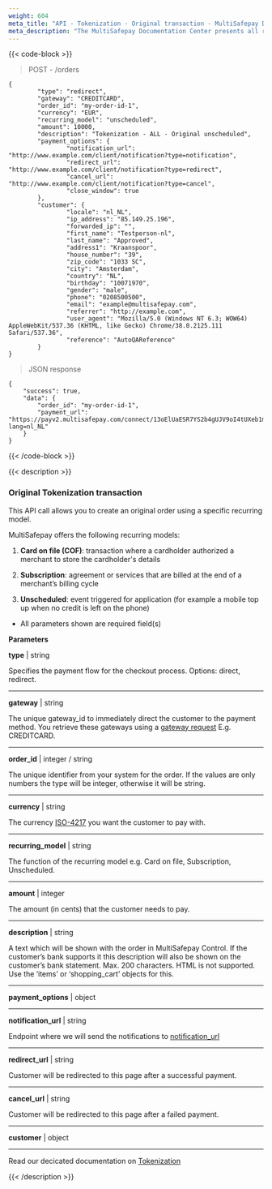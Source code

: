 ```yaml
---
weight: 604
meta_title: "API - Tokenization - Original transaction - MultiSafepay Docs"
meta_description: "The MultiSafepay Documentation Center presents all relevant information about our Plugins and API. You can also find support pages for payment methods, tools and general questions as well as the contact details of our Support and Integration Teams."
---
```


{{< code-block >}}

> POST - /orders

```shell
{
        "type": "redirect",
        "gateway": "CREDITCARD",
        "order_id": "my-order-id-1",
        "currency": "EUR",
        "recurring_model": "unscheduled",
        "amount": 10000,
        "description": "Tokenization - ALL - Original unscheduled",
        "payment_options": {
                "notification_url": "http://www.example.com/client/notification?type=notification",
                "redirect_url": "http://www.example.com/client/notification?type=redirect",
                "cancel_url": "http://www.example.com/client/notification?type=cancel",
                "close_window": true
        },
        "customer": {
                "locale": "nl_NL",
                "ip_address": "85.149.25.196",
                "forwarded_ip": "",
                "first_name": "Testperson-nl",
                "last_name": "Approved",
                "address1": "Kraanspoor",
                "house_number": "39",
                "zip_code": "1033 SC",
                "city": "Amsterdam",
                "country": "NL",
                "birthday": "10071970",
                "gender": "male",
                "phone": "0208500500",
                "email": "example@multisafepay.com",
                "referrer": "http://example.com",
                "user_agent": "Mozilla/5.0 (Windows NT 6.3; WOW64) AppleWebKit/537.36 (KHTML, like Gecko) Chrome/38.0.2125.111 Safari/537.36",
                "reference": "AutoQAReference"
        }
}
```
> JSON response

```shell
{
    "success": true,
    "data": {
        "order_id": "my-order-id-1",
        "payment_url": "https://payv2.multisafepay.com/connect/13oElUaESR7YS2b4gUJV9oI4tUXeb1mj1D8/?lang=nl_NL"
    }
}
```

{{< /code-block >}}


{{< description >}}

### Original Tokenization transaction

This API call allows you to create an original order using a specific recurring model.

MultiSafepay offers the following recurring models: 

1. __Card on file (COF)__: transaction where a cardholder authorized a merchant to store the cardholder's details 

2. __Subscription__: agreement or services that are billed at the end of a merchant’s billing cycle

3. __Unscheduled__: event triggered for application (for example a mobile top up when no credit is left on the phone)




* All parameters shown are required field(s)

**Parameters**

__type__ | string

Specifies the payment flow for the checkout process. Options: direct, redirect.     

----------------
__gateway__ | string

The unique gateway_id to immediately direct the customer to the payment method. You retrieve these gateways using a [gateway request](#retrieve-all-gateways) E.g. CREDITCARD.

----------------
__order_id__ | integer / string

The unique identifier from your system for the order. If the values are only numbers the type will be integer, otherwise it will be string.     

----------------
__currency__ | string

The currency [ISO-4217](https://www.iso.org/iso-4217-currency-codes.html) you want the customer to pay with. 

----------------
__recurring_model__ | string

The function of the recurring model e.g. Card on file, Subscription, Unscheduled.

----------------
__amount__ | integer

The amount (in cents) that the customer needs to pay.     

----------------
__description__ | string

A text which will be shown with the order in MultiSafepay Control. If the customer’s bank supports it this description will also be shown on the customer’s bank statement. Max. 200 characters. HTML is not supported. Use the ‘items’ or ‘shopping_cart’ objects for this.

----------------
__payment_options__ | object

----------------
__notification_url__ | string

Endpoint where we will send the notifications to [notification_url](/faq/api/how-does-the-notification-url-work)                                

----------------
__redirect_url__ | string

Customer will be redirected to this page after a successful payment.

----------------
__cancel_url__ | string

Customer will be redirected to this page after a failed payment. 

----------------
__customer__ | object

----------------
Read our decicated documentation on [Tokenization](https://docs.multisafepay.com/tools/tokenization)

{{< /description >}}
